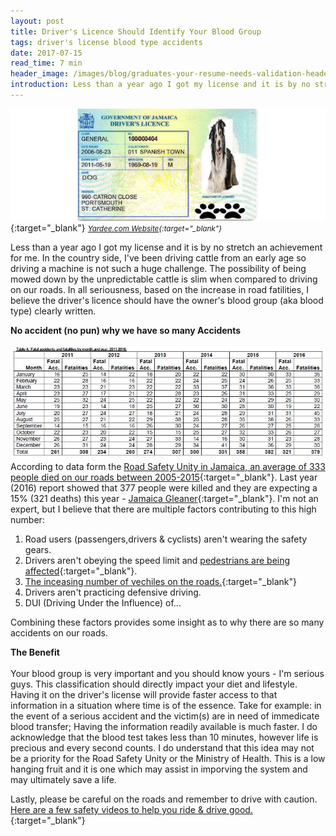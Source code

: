 ```yaml
---
layout: post
title: Driver's Licence Should Identify Your Blood Group
tags: driver's license blood type accidents
date: 2017-07-15
read_time: 7 min
header_image: /images/blog/graduates-your-resume-needs-validation-header.jpg
introduction: Less than a year ago I got my license and it is by no stretch an achievement for me. I've been driving cattle from an early age so driving a machine is not such a huge challenge. The possibility of being mowed down by the un-predictable cattle is slim when compared to driving on our roads. In all seriousness, based on the rate of increase in road accidents, I believe we should have our blood group (aka blood type) clearly visible on our driver's license. Let us discuss how this could help in saving a life in the event of a life-threatening road accident.
---
```


!["Driver's License"](/images/blog/ja-drivers-license.jpg){:target="_blank"}
<small>*[Yardee.com Website][head_image]{:target="_blank"}*</small>


Less than a year ago I got my license and it is by no stretch an achievement for me. In the country side, I've been driving cattle from an early age so driving a machine is not such a huge challenge. The possibility of being mowed down by the unpredictable cattle is slim when compared to driving on our roads. In all seriousness, based on the increase in road fatilities, I believe the driver's licence should have the owner's blood group (aka blood type) clearly written.

**No accident (no pun) why we have so many Accidents**
<br/>
<br/>
!["Road Safety Unity Statistics"](/images/blog/road-accidents-stats.jpg "The Road Safety Unit Stats. on Accidents")
According to data form the [Road Safety Unity in Jamaica, an average of 333 people died on our roads between 2005-2015](https://twitter.com/RoadSafetyJA/status/812347864886235136){:target="_blank"}. Last year (2016) report showed that 377 people were killed and they are expecting a 15% (321 deaths) this year - [Jamaica Gleaner](http://jamaica-gleaner.com/article/news/20170104/road-fatalities-decline-2016-safety-unit-projects-further-decrease){:target="_blank"}. I'm not an expert, but I believe that there are multiple factors contributing to this high number:

1. Road users (passengers,drivers & cyclists) aren't wearing the safety gears.
2. Drivers aren't obeying the speed limit and [pedestrians are being affected](https://twitter.com/RoadSafetyJA/status/863428949564674048){:target="_blank"}. 
3. [The inceasing number of vechiles on the roads.](https://twitter.com/RoadSafetyJA/status/874267540507082752){:target="_blank"}
4. Drivers aren't practicing defensive driving.
5. DUI (Driving Under the Influence) of...

Combining these factors provides some insight as to why there are so many accidents on our roads.

**The Benefit**
<br/>
<br/>
Your blood group is very important and you should know yours - I'm serious guys. This classification should directly impact your diet and lifestyle. Having it on the driver's license will provide faster access to that information in a situation where time is of the essence. Take for example: in the event of a serious accident and the victim(s) are in need of immedicate blood transfer; Having the information readily available is much faster. I do acknowledge that the blood test takes less than 10 minutes, however life is precious and every second counts. I do understand that this idea may not be a priority for the Road Safety Unity or the Ministry of Health. This is a low hanging fruit and it is one which may assist in imporving the system and may ultimately save a life.

Lastly, please be careful on the roads and remember to drive with caution. [Here are a few safety videos to help you ride & drive good.](https://www.youtube.com/watch?v=0sny1gj_bsI&index=2&list=PL9lu38d90KtFTO7Thf86J6JsscnNZkljN){:target="_blank"}


[head_image]: http://www.yardee.com/images/schoolyard-pix/DOG_Drivers_Licence-front.jpg

